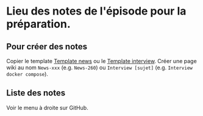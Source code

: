 # Lieu des notes de l'épisode pour la préparation.

## Pour créer des notes

Copier le template [Template news](https://github.com/lescastcodeurs/lescastcodeurs.com/wiki/Template-news) ou le [Template interview](https://github.com/lescastcodeurs/lescastcodeurs.com/wiki/Template-interview). 
Créer une page wiki au nom `News-xxx` (e.g. `News-260`) ou `Interview [sujet]` (e.g. `Interview docker compose`).

## Liste des notes

Voir le menu à droite sur GitHub.